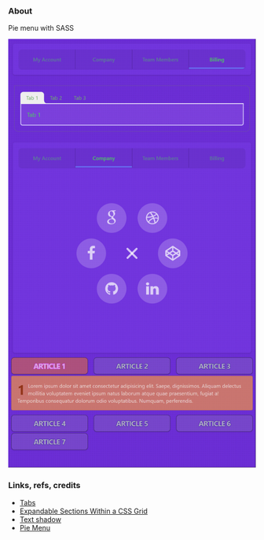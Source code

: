 ### About

Pie menu with SASS

![](src/assets/previews/2023-02-24_16-12-23.png)

### Links, refs, credits

* [Tabs](https://daisyui.com/components/tab)
* [Expandable Sections Within a CSS Grid](https://css-tricks.com/expandable-sections-within-a-css-grid)
* [Text shadow](https://adrianroselli.com/2019/04/details-summary-are-not-insert-control-here.html)
* [Pie Menu](https://codepen.io/orion_Lord_of_the_world/pen/KKXmaEL)

